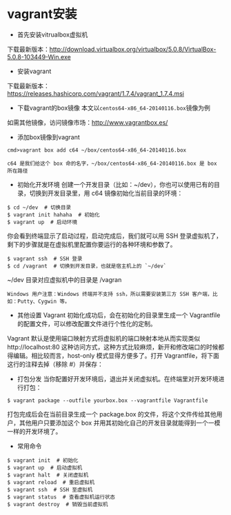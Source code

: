# vagrant安装
- 首先安装vitrualbox虚拟机

下载最新版本：<http://download.virtualbox.org/virtualbox/5.0.8/VirtualBox-5.0.8-103449-Win.exe>

- 安装vagrant

下载最新版本：<https://releases.hashicorp.com/vagrant/1.7.4/vagrant_1.7.4.msi>

- 下载vagrant的box镜像
本文以`centos64-x86_64-20140116.box`镜像为例

如需其他镜像，访问镜像市场：<http://www.vagrantbox.es/>

- 添加box镜像到vagrant

```
cmd>vagrant box add c64 ~/box/centos64-x86_64-20140116.box

```

`c64 是我们给这个 box 命的名字，~/box/centos64-x86_64-20140116.box 是 box 所在路径`

- 初始化开发环境
创建一个开发目录（比如：~/dev），你也可以使用已有的目录，切换到开发目录里，用 c64 镜像初始化当前目录的环境：

```
$ cd ~/dev  # 切换目录
$ vagrant init hahaha  # 初始化
$ vagrant up  # 启动环境
```
你会看到终端显示了启动过程，启动完成后，我们就可以用 SSH 登录虚拟机了，剩下的步骤就是在虚拟机里配置你要运行的各种环境和参数了。

```
$ vagrant ssh  # SSH 登录
$ cd /vagrant  # 切换到开发目录，也就是宿主机上的 `~/dev`
```
~/dev 目录对应虚拟机中的目录是 /vagran

`Windows 用户注意：Windows 终端并不支持 ssh，所以需要安装第三方 SSH 客户端，比如：Putty、Cygwin 等。`
- 其他设置
Vagrant 初始化成功后，会在初始化的目录里生成一个 Vagrantfile 的配置文件，可以修改配置文件进行个性化的定制。

Vagrant 默认是使用端口映射方式将虚拟机的端口映射本地从而实现类似 http://localhost:80 这种访问方式，这种方式比较麻烦，新开和修改端口的时候都得编辑。相比较而言，host-only 模式显得方便多了。打开 Vagrantfile，将下面这行的注释去掉（移除 #）并保存：

- 打包分发
当你配置好开发环境后，退出并关闭虚拟机。在终端里对开发环境进行打包：

```
$ vagrant package --outfile yourbox.box --vagrantfile Vagrantfile
```
打包完成后会在当前目录生成一个 package.box 的文件，将这个文件传给其他用户，其他用户只要添加这个 box 并用其初始化自己的开发目录就能得到一个一模一样的开发环境了。

- 常用命令

```
$ vagrant init  # 初始化
$ vagrant up  # 启动虚拟机
$ vagrant halt  # 关闭虚拟机
$ vagrant reload  # 重启虚拟机
$ vagrant ssh  # SSH 至虚拟机
$ vagrant status  # 查看虚拟机运行状态
$ vagrant destroy  # 销毁当前虚拟机
```